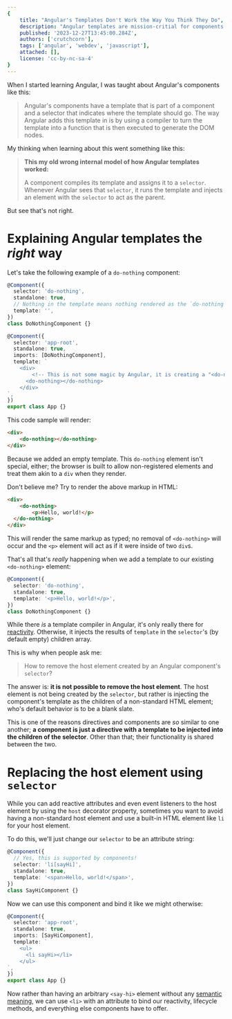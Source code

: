 ```yaml
---
{
	title: "Angular's Templates Don't Work the Way You Think They Do",
	description: "Angular templates are mission-critial for components. But how do they work? Using a compiler, yes, but how do they bind to the DOM itself? Read on to find out.",
	published: '2023-12-27T13:45:00.284Z',
	authors: ['crutchcorn'],
	tags: ['angular', 'webdev', 'javascript'],
	attached: [],
	license: 'cc-by-nc-sa-4'
}
---
```


When I started learning Angular, I was taught about Angular's components like this:

> Angular's components have a template that is part of a component and a selector that indicates where the template should go. The way Angular adds this template in is by using a compiler to turn the template into a function that is then executed to generate the DOM nodes.

 My thinking when learning about this went something like this:

> **This my old wrong internal model of how Angular templates worked:**
>
> A component compiles its template and assigns it to a `selector`. Whenever Angular sees that `selector`, it runs the template and injects an element with the `selector` to act as the parent.

But see that's not right.

# Explaining Angular templates the _right_ way

Let's take the following example of a `do-nothing` component:

```typescript
@Component({
  selector: 'do-nothing',
  standalone: true,
  // Nothing in the template means nothing rendered as the `do-nothing` element
  template: '',
})
class DoNothingComponent {}

@Component({
  selector: 'app-root',
  standalone: true,
  imports: [DoNothingComponent],
  template: `
    <div>
    	<!-- This is not some magic by Angular, it is creating a "<do-nothing>" in the DOM -->
      <do-nothing></do-nothing>
    </div>
`,
})
export class App {}
```

This code sample will render:

````html
<div>
	<do-nothing></do-nothing>
</div>
````

Because we added an empty template. This `do-nothing` element isn't special, either; the browser is built to allow non-registered elements and treat them akin to a `div` when they render.

Don't believe me? Try to render the above markup in HTML:

```html
<div>
	<do-nothing>
		<p>Hello, world!</p>
  </do-nothing>
</div>
```

This will render the same markup as typed; no removal of `<do-nothing>` will occur and the `<p>` element will act as if it were inside of two `div`s.

That's all that's _really_ happening when we add a template to our existing `<do-nothing>` element:

```typescript
@Component({
  selector: 'do-nothing',
  standalone: true,
  template: '<p>Hello, world!</p>',
})
class DoNothingComponent {}
```

While there _is_ a template compiler in Angular, it's only really there for [reactivity](/posts/what-is-reactivity). Otherwise, it injects the results of `template` in the `selector`'s (by default empty) children array.

This is why when people ask me:

> How to remove the host element created by an Angular component's `selector`?

The answer is: **it is not possible to remove the host element**. The host element is not being created by the `selector`, but rather is injecting the component's template as the children of a non-standard HTML element; who's default behavior is to be a blank slate.

This is one of the reasons directives and components are _so_ similar to one another; **a component is just a directive with a template to be injected into the children of the selector**. Other than that; their functionality is shared between the two.

# Replacing the host element using `selector`

While you can add reactive attributes and even event listeners to the host element by using the `host` decorator property, sometimes you want to avoid having a non-standard host element and use a built-in HTML element like `li` for your host element.

To do this, we'll just change our `selector` to be an attribute string:

```typescript
@Component({
  // Yes, this is supported by components!
  selector: 'li[sayHi]',
  standalone: true,
  template: '<span>Hello, world!</span>',
})
class SayHiComponent {}
```

Now we can use this component and bind it like we might otherwise:

````typescript
@Component({
  selector: 'app-root',
  standalone: true,
  imports: [SayHiComponent],
  template: `
    <ul>
      <li sayHi></li>
    </ul>
`,
})
export class App {}
````

Now rather than having an arbitrary `<say-hi>` element without any [semantic meaning](/posts/intro-to-web-accessibility#html-semantic-tags), we can use `<li>` with an attribute to bind our reactivity, lifecycle methods, and everything else components have to offer. 
